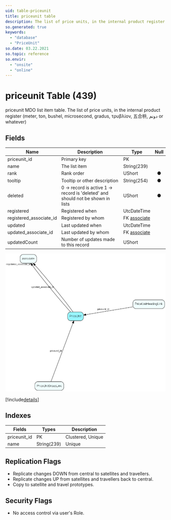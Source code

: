 ```yaml
---
uid: table-priceunit
title: priceunit table
description: The list of price units, in the internal product register (meter, ton, bushel, microsecond, gradus, τρυβλίον, 五合枡, دونم or whatever)
so.generated: true
keywords:
  - "database"
  - "PriceUnit"
so.date: 03.22.2021
so.topic: reference
so.envir:
  - "onsite"
  - "online"
---
```


# priceunit Table (439)

priceunit MDO list item table.
The list of price units, in the internal product register (meter, ton, bushel, microsecond, gradus, τρυβλίον, 五合枡, دونم or whatever)

## Fields

| Name | Description | Type | Null |
|------|-------------|------|:----:|
|priceunit\_id|Primary key|PK| |
|name|The list item|String(239)| |
|rank|Rank order|UShort|&#x25CF;|
|tooltip|Tooltip or other description|String(254)|&#x25CF;|
|deleted|0 -&gt; record is active 1 -&gt; record is &apos;deleted&apos; and should not be shown in lists|UShort|&#x25CF;|
|registered|Registered when|UtcDateTime| |
|registered\_associate\_id|Registered by whom|FK [associate](associate.md)| |
|updated|Last updated when|UtcDateTime| |
|updated\_associate\_id|Last updated by whom|FK [associate](associate.md)| |
|updatedCount|Number of updates made to this record|UShort| |


![PriceUnit table relationship diagram](./media/PriceUnit.png)

[!include[details](./includes/PriceUnit.md)]

## Indexes

| Fields | Types | Description |
|--------|-------|-------------|
|priceunit\_id |PK |Clustered, Unique |
|name |String(239) |Unique |

## Replication Flags

* Replicate changes DOWN from central to satellites and travellers.
* Replicate changes UP from satellites and travellers back to central.
* Copy to satellite and travel prototypes.

## Security Flags

* No access control via user's Role.

